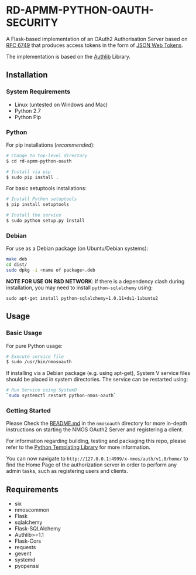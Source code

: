 <!---NAME--->
# RD-APMM-PYTHON-OAUTH-SECURITY
<!---/NAME--->

A Flask-based implementation of an OAuth2 Authorisation Server
based on [RFC 6749](https://tools.ietf.org/html/rfc6749) that produces
access tokens in the form of [JSON Web Tokens](https://tools.ietf.org/html/rfc7519).

The implementation is based on the [Authlib](https://authlib.org/) Library.

## Installation

### System Requirements

*   Linux (untested on Windows and Mac)
*   Python 2.7
*   Python Pip

### Python

For pip installations (*recommended*):

```bash
# Change to top-level directory
$ cd rd-apmm-python-oauth

# Install via pip
$ sudo pip install .
```

For basic setuptools installations:

```bash
# Install Python setuptools
$ pip install setuptools

# Install the service
$ sudo python setup.py install
```

### Debian

For use as a Debian package (on Ubuntu/Debian systems):

```bash
make deb
cd dist/
sudo dpkg -i <name of package>.deb
```

**NOTE FOR USE ON R&D NETWORK**: If there is a dependency clash during installation, you may need to install `python-sqlalchemy` using:

`sudo apt-get install python-sqlalchemy=1.0.11+ds1-1ubuntu2`


## Usage

### Basic Usage

For pure Python usage:

```bash
# Execute service file
$ sudo /usr/bin/nmosoauth
```
If installing via a Debian package (e.g. using apt-get), System V service files should be placed in system directories. The service can be restarted using:

```bash
# Run Service using SystemD
`sudo systemctl restart python-nmos-oauth`
```

### Getting Started

Please Check the [README.md](https://github.com/bbc/rd-apmm-python-oauth/tree/master/nmosoauth) in the `nmosoauth` directory for more in-depth instructions on starting the NMOS OAuth2 Server and registering a client.

For information regarding building, testing and packaging this repo, please refer to the [Python Templating Library](https://github.com/bbc/rd-apmm-python-lib-template) for more information.

You can now navigate to `http://127.0.0.1:4999/x-nmos/auth/v1.0/home/` to find the Home Page of the authorization server in order to perform any admin tasks, such as registering users and clients.

## Requirements

* six
* nmoscommon
* Flask
* sqlalchemy
* Flask-SQLAlchemy
* Authlib>=1.1
* Flask-Cors
* requests
* gevent
* systemd
* pyopenssl
